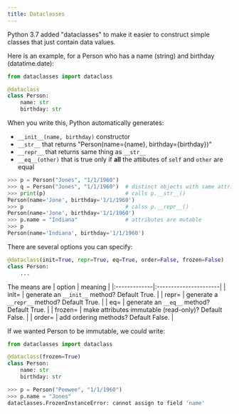 ```yaml
---
title: Dataclasses
---
```


Python 3.7 added "dataclasses" to make it easier 
to construct simple classes that just contain data values.

Here is an example, for a Person who has a name (string) and birthday (datatime.date):

```python
from dataclasses import dataclass

@dataclass
class Person:
    name: str
    birthday: str
```

When you write this, Python automatically generates:
* `__init__(name, birthday)` constructor
* `__str__`  that returns "Person(name={name}, birthday={birthday})"
* `__repr__` that returns same thing as `__str__`
* `__eq__(other)`  that is true only if **all** the attibutes of `self` and `other` are equal

```python
>>> p = Person("Jones", "1/1/1960")
>>> q = Person("Jones", "1/1/1960")  # distinct objects with same attributes
>>> print(p)                         # calls p.__str__()
Person(name='Jone', birthday='1/1/1960')
>>> p                                # calss p.__repr__()
Person(name='Jone', birthday='1/1/1960')
>>> p.name = "Indiana"               # attributes are mutable
>>> p
Person(name='Indiana', birthday='1/1/1960')
```

There are several options you can specify:

```python
@dataclass(init=True, repr=True, eq=True, order=False, frozen=False)
class Person:
    ...
```
The means are
| option       | meaning               |
|:-------------|:----------------------|
| init=        | generate an `__init__` method? Default True. |
| repr=        | generate a `__repr__` method? Default True. |
| eq=          | generate an `__eq__` method? Default True. |
| frozen=      | make attributes immutable (read-only)? Default False. |
| order=       | add ordering methods? Default False. |

If we wanted Person to be immutable, we could write:

```python
from dataclasses import dataclass

@dataclass(frozen=True)
class Person:
    name: str
    birthday: str

>>> p = Person("Peewee", "1/1/1960")
>>> p.name = "Jones"
dataclasses.FrozenInstanceError: cannot assign to field 'name'
```
